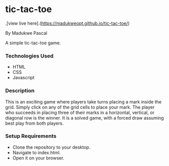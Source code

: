 # tic-tac-toe
.[view live here].(https://madukweopt.github.io/tic-tac-toe/)

By Madukwe Pascal

A simple tic-tac-toe game.

### Technologies Used
- HTML
- CSS
- Javascript

### Description
This is an exciting game where players take turns placing a mark inside the grid. Simply click on any of the grid cells to place your mark. The player who succeeds in placing three of their marks in a horizontal, vertical, or diagonal row is the winner. It is a solved game, with a forced draw assuming best play from both players.

### Setup Requirements
- Clone the repository to your desktop.
- Navigate to index.html.
- Open it on your browser.
